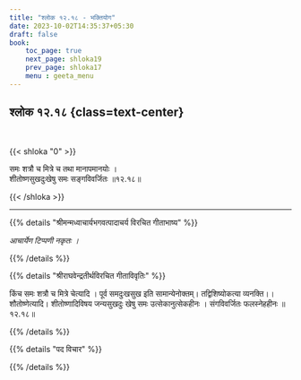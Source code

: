 ```yaml
---
title: "श्लोक १२.१८ - भक्तियोग"
date: 2023-10-02T14:35:37+05:30
draft: false
book:
    toc_page: true
    next_page: shloka19
    prev_page: shloka17
    menu : geeta_menu
---
```




## श्लोक १२.१८ {class=text-center}

<br/>

{{< shloka  "0"  >}}

समः शत्रौ च मित्रे च तथा मानापमानयोः ।    
शीतोष्णसुखदुःखेषु समः सङ्गविवर्जितः ॥१२.१८॥

{{< /shloka >}}

---


{{% details "श्रीमन्मध्वाचार्यभगवत्पादाचर्य विरचित  गीताभाष्य" %}}

*आचार्येण टिप्पणी नकृतः ।*

{{% /details %}}



{{% details "श्रीराघवेन्द्रतीर्थविरचित गीताविवृतिः" %}}

किंच समः शत्रौ च मित्रे चेत्यादि । पूर्व समदुःखसुख इति सामान्येनोक्तम्‌।
तद्विशिष्योकत्या व्यनक्ति।। शौतोष्णेत्यादि। शीतोष्णादिविषय जन्यसुखदुः खेषु
समः उत्सेकानुत्सेकहीनः । संगविवर्जितः फलस्नेहहीनः ॥१२.१८॥

{{% /details %}}



{{% details "पद विचार" %}}


{{% /details %}}
